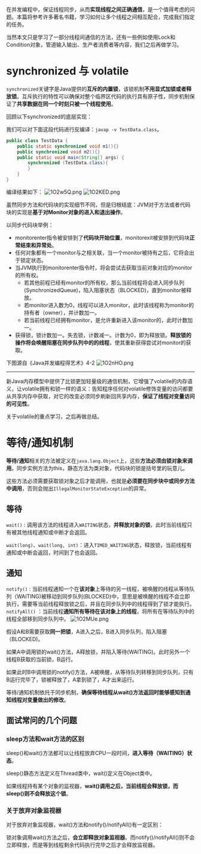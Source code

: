 在并发编程中，保证线程同步，从而**实现线程之间正确通信**，是一个值得考虑的问题。本篇将参考许多著名书籍，学习如何让多个线程之间相互配合，完成我们指定的任务。

当然本文只是学习了一部分线程间通信的方法，还有一些例如使用Lock和Condition对象，管道输入输出、生产者消费者等内容，我们之后再做学习。

# synchronized 与 volatile

`synchronized`关键字是Java提供的**互斥的内置锁**，该锁机制**不用显式加锁或者释放锁**。互斥执行的特性可以确保对整个临界区代码的执行具有原子性，同步机制保证了**共享数据在同一个时刻只被一个线程使用**。

回顾以下synchronized的底层实现：

我们可以对下面这段代码进行反编译：`javap -v TestData.class`。

```java
public class TestData {
    public static synchronized void m1(){}
    public synchronized void m2(){}
    public static void main(String[] args) {
        synchronized (TestData.class){
        }
    }
}
```
编译结果如下：
![1O2w5Q.png](https://s2.ax1x.com/2020/02/13/1O2w5Q.png)
![1O2KED.png](https://s2.ax1x.com/2020/02/13/1O2KED.png)

虽然同步方法和代码块的实现细节不同，但是归根结底：JVM对于方法或者代码块的实现是**基于对Monitor对象的进入和退出操作**。

以同步代码块举例：

- monitorenter指令被安排到了**代码块开始位置**，monitorexit被安排到代码块**正常结束和异常处**。
- 任何对象都有一个monitor与之相关联，当一个monitor被持有之后，它将会出于锁定状态。
- 当JVM执行到monitorenter指令时，将会尝试去获取当前对象对应的monitor的所有权。
    - 若其他前程已经有monitor的所有权，那么当前线程将会进入同步队列(SynchronizedQueue)，陷入阻塞状态（BLOCKED)，直到monitor被释放。
    - 若monitor进入数为0，线程可以进入monitor，此时该线程称为monitor的持有者（owner），并计数加一。
    - 若当前线程已经拥有monitor，是允许重新进入该monitor的，此时计数加一。
- 获得锁，锁计数加一。失去锁，计数减一。计数为0，即为释放锁。**释放锁的操作将会唤醒阻塞在同步队列中的的线程**，使其重新获得尝试对monitor的获取。

下图源自《Java并发编程得艺术》4-2
![1O2nHO.png](https://s2.ax1x.com/2020/02/13/1O2nHO.png)



---

新Java内存模型中提供了比锁更加轻量级的通信机制，它增强了volatile的内存语义，让volatile拥有和锁一样的语义：告知程序任何对volatile修饰变量的访问都要从共享内存中获取，对它的改变必须同步刷新回共享内存，**保证了线程对变量访问的可见性**。

关于volatile的重点学习，之后再做总结。
# 等待/通知机制

**等待/通知**相关的方法被定义在`java.lang.Object`上，这些**方法必须由锁对象来调用**。同步实例方法为this，静态方法为类对象，代码块的锁是括号里的玩意儿。

这些方法必须需要获取锁对象之后才能调用，也就是**必须要在同步块中或同步方法中调用**，否则会抛出`IllegalMonitorStateException`的异常。


## 等待

`wait()` : 调用该方法的线程进入`WAITING`状态，**并释放对象的锁**，此时当前线程只有被其他线程通知或中断才会返回。

`wait(long)`、`wait(long, int)`：进入`TIMED_WAITING`状态，释放锁，当前线程有通知或中断会返回，时间到了也会返回。



## 通知

`notify()` : 当前线程通知一个在**该对象**上等待的另一线程，被唤醒的线程从等待队列（WAITING)被移动到同步队列(BLOCKED)中，意思是被唤醒的线程不会立即执行，需要等当前线程释放锁之后，并且在同步队列中的线程得到了锁才能执行。
`notifyAll()` ：当前线程**通知所有等待在该对象上的线程**，将所有在等待队列中的线程全部移到同步队列中。
![1O2MUe.png](https://s2.ax1x.com/2020/02/13/1O2MUe.png)

假设A和B需要获取**同一把锁**，A进入之后，B进入同步队列，陷入阻塞（BLOCKED)。

如果A中调用锁的wait()方法，A释放锁，并陷入等待(WAITING)。此时另外一个线程B获取的当前锁，B运行。

如果此时B中调用锁的notify()方法，A被唤醒，从等待队列转移到同步队列，只有B运行完毕了，锁被释放了，A拿到锁了，A才出来运行。


等待/通知机制依托于同步机制，**确保等待线程从wait()方法返回时能够感知到通知线程对变量做出的修改**。



## 面试常问的几个问题
### sleep方法和wait方法的区别
sleep()和wait()方法都可以让线程放弃CPU一段时间，**进入等待（WAITING）状态**。

sleep()静态方法定义在Thread类中，wait()定义在Object类中。

如果线程持有某个对象的监视器，**wait()调用之后，当前线程会释放锁，而sleep()则不会释放这个锁**。

### 关于放弃对象监视器

对于放弃对象监视器，wait()方法和notify()/notifyAll()有一定区别：

锁对象调用wait()方法之后，**会立即释放对象监视器**。而notify()/notifyAll()则不会立即释放，而是等到线程剩余代码执行完毕之后才会释放监视器。